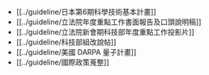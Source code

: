 - [[../guideline/日本第6期科學技術基本計畫]]
- [[../guideline/立法院年度重點工作書面報告及口頭說明稿]]
- [[../guideline/立法院新會期科技部年度重點工作投影片]]
- [[../guideline/科技部組改說帖]]
- [[../guideline/美國 DARPA 量子計畫]]
- [[../guideline/國際政策蒐整]]